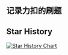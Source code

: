 ## 记录力扣的刷题

## Star History

[![Star History Chart](https://api.star-history.com/svg?repos=rookie2000/leetcode&type=Date)](https://star-history.com/#rookie2000/leetcode&Date)
